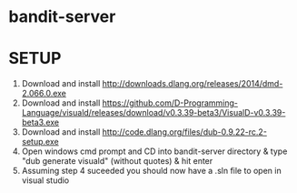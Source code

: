 bandit-server
=============

SETUP
=====
1. Download and install http://downloads.dlang.org/releases/2014/dmd-2.066.0.exe
2. Download and install https://github.com/D-Programming-Language/visuald/releases/download/v0.3.39-beta3/VisualD-v0.3.39-beta3.exe
3. Download and install http://code.dlang.org/files/dub-0.9.22-rc.2-setup.exe
4. Open windows cmd prompt and CD into bandit-server directory & type "dub generate visuald" (without quotes) & hit enter
5. Assuming step 4 suceeded you should now have a .sln file to open in visual studio
